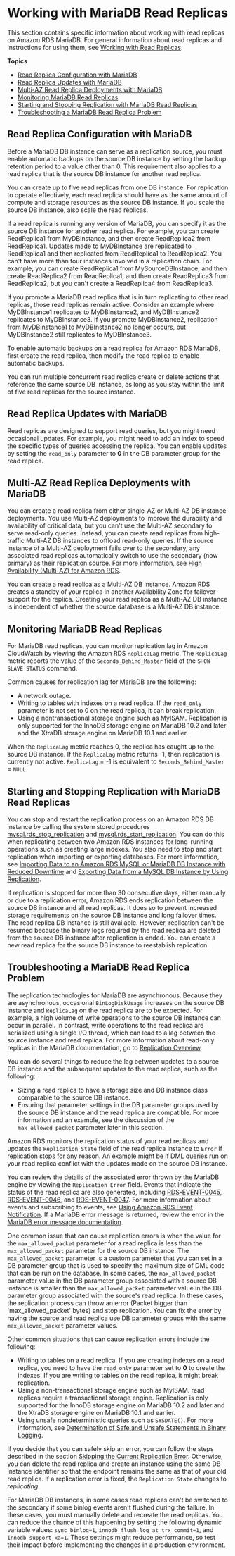 # Working with MariaDB Read Replicas<a name="USER_MariaDB.Replication.ReadReplicas"></a>

This section contains specific information about working with read replicas on Amazon RDS MariaDB\. For general information about read replicas and instructions for using them, see [Working with Read Replicas](USER_ReadRepl.md)\.

**Topics**
+ [Read Replica Configuration with MariaDB](#USER_MariaDB.Replication.ReadReplicas.Configuration)
+ [Read Replica Updates with MariaDB](#USER_MariaDB.Replication.ReadReplicas.Updates)
+ [Multi\-AZ Read Replica Deployments with MariaDB](#USER_MariaDB.Replication.ReadReplicas.MultiAZ)
+ [Monitoring MariaDB Read Replicas](#USER_MariaDB.Replication.ReadReplicas.Monitor)
+ [Starting and Stopping Replication with MariaDB Read Replicas](#USER_MariaDB.Replication.ReadReplicas.StartStop)
+ [Troubleshooting a MariaDB Read Replica Problem](#USER_ReadRepl.Troubleshooting.MariaDB)

## Read Replica Configuration with MariaDB<a name="USER_MariaDB.Replication.ReadReplicas.Configuration"></a>

Before a MariaDB DB instance can serve as a replication source, you must enable automatic backups on the source DB instance by setting the backup retention period to a value other than 0\. This requirement also applies to a read replica that is the source DB instance for another read replica\. 

You can create up to five read replicas from one DB instance\. For replication to operate effectively, each read replica should have as the same amount of compute and storage resources as the source DB instance\. If you scale the source DB instance, also scale the read replicas\. 

If a read replica is running any version of MariaDB, you can specify it as the source DB instance for another read replica\. For example, you can create ReadReplica1 from MyDBInstance, and then create ReadReplica2 from ReadReplica1\. Updates made to MyDBInstance are replicated to ReadReplica1 and then replicated from ReadReplica1 to ReadReplica2\. You can't have more than four instances involved in a replication chain\. For example, you can create ReadReplica1 from MySourceDBInstance, and then create ReadReplica2 from ReadReplica1, and then create ReadReplica3 from ReadReplica2, but you can't create a ReadReplica4 from ReadReplica3\. 

If you promote a MariaDB read replica that is in turn replicating to other read replicas, those read replicas remain active\. Consider an example where MyDBInstance1 replicates to MyDBInstance2, and MyDBInstance2 replicates to MyDBInstance3\. If you promote MyDBInstance2, replication from MyDBInstance1 to MyDBInstance2 no longer occurs, but MyDBInstance2 still replicates to MyDBInstance3\. 

To enable automatic backups on a read replica for Amazon RDS MariaDB, first create the read replica, then modify the read replica to enable automatic backups\. 

You can run multiple concurrent read replica create or delete actions that reference the same source DB instance, as long as you stay within the limit of five read replicas for the source instance\. 

## Read Replica Updates with MariaDB<a name="USER_MariaDB.Replication.ReadReplicas.Updates"></a>

Read replicas are designed to support read queries, but you might need occasional updates\. For example, you might need to add an index to speed the specific types of queries accessing the replica\. You can enable updates by setting the `read_only` parameter to **0** in the DB parameter group for the read replica\. 

## Multi\-AZ Read Replica Deployments with MariaDB<a name="USER_MariaDB.Replication.ReadReplicas.MultiAZ"></a>

You can create a read replica from either single\-AZ or Multi\-AZ DB instance deployments\. You use Multi\-AZ deployments to improve the durability and availability of critical data, but you can't use the Multi\-AZ secondary to serve read\-only queries\. Instead, you can create read replicas from high\-traffic Multi\-AZ DB instances to offload read\-only queries\. If the source instance of a Multi\-AZ deployment fails over to the secondary, any associated read replicas automatically switch to use the secondary \(now primary\) as their replication source\. For more information, see [High Availability \(Multi\-AZ\) for Amazon RDS](Concepts.MultiAZ.md)\. 

You can create a read replica as a Multi\-AZ DB instance\. Amazon RDS creates a standby of your replica in another Availability Zone for failover support for the replica\. Creating your read replica as a Multi\-AZ DB instance is independent of whether the source database is a Multi\-AZ DB instance\. 

## Monitoring MariaDB Read Replicas<a name="USER_MariaDB.Replication.ReadReplicas.Monitor"></a>

For MariaDB read replicas, you can monitor replication lag in Amazon CloudWatch by viewing the Amazon RDS `ReplicaLag` metric\. The `ReplicaLag` metric reports the value of the `Seconds_Behind_Master` field of the `SHOW SLAVE STATUS` command\. 

Common causes for replication lag for MariaDB are the following: 
+ A network outage\.
+ Writing to tables with indexes on a read replica\. If the `read_only` parameter is not set to 0 on the read replica, it can break replication\.
+ Using a nontransactional storage engine such as MyISAM\. Replication is only supported for the InnoDB storage engine on MariaDB 10\.2 and later and the XtraDB storage engine on MariaDB 10\.1 and earlier\.

When the `ReplicaLag` metric reaches 0, the replica has caught up to the source DB instance\. If the `ReplicaLag` metric returns \-1, then replication is currently not active\. `ReplicaLag` = \-1 is equivalent to `Seconds_Behind_Master` = `NULL`\. 

## Starting and Stopping Replication with MariaDB Read Replicas<a name="USER_MariaDB.Replication.ReadReplicas.StartStop"></a>

You can stop and restart the replication process on an Amazon RDS DB instance by calling the system stored procedures [mysql\.rds\_stop\_replication](mysql_rds_stop_replication.md) and [mysql\.rds\_start\_replication](mysql_rds_start_replication.md)\. You can do this when replicating between two Amazon RDS instances for long\-running operations such as creating large indexes\. You also need to stop and start replication when importing or exporting databases\. For more information, see [Importing Data to an Amazon RDS MySQL or MariaDB DB Instance with Reduced Downtime](MySQL.Procedural.Importing.NonRDSRepl.md) and [Exporting Data from a MySQL DB Instance by Using Replication](MySQL.Procedural.Exporting.NonRDSRepl.md)\. 

If replication is stopped for more than 30 consecutive days, either manually or due to a replication error, Amazon RDS ends replication between the source DB instance and all read replicas\. It does so to prevent increased storage requirements on the source DB instance and long failover times\. The read replica DB instance is still available\. However, replication can't be resumed because the binary logs required by the read replica are deleted from the source DB instance after replication is ended\. You can create a new read replica for the source DB instance to reestablish replication\. 

## Troubleshooting a MariaDB Read Replica Problem<a name="USER_ReadRepl.Troubleshooting.MariaDB"></a>

The replication technologies for MariaDB are asynchronous\. Because they are asynchronous, occasional `BinLogDiskUsage` increases on the source DB instance and `ReplicaLag` on the read replica are to be expected\. For example, a high volume of write operations to the source DB instance can occur in parallel\. In contrast, write operations to the read replica are serialized using a single I/O thread, which can lead to a lag between the source instance and read replica\. For more information about read\-only replicas in the MariaDB documentation, go to [Replication Overview](http://mariadb.com/kb/en/mariadb/replication-overview/)\.

You can do several things to reduce the lag between updates to a source DB instance and the subsequent updates to the read replica, such as the following:
+ Sizing a read replica to have a storage size and DB instance class comparable to the source DB instance\.
+ Ensuring that parameter settings in the DB parameter groups used by the source DB instance and the read replica are compatible\. For more information and an example, see the discussion of the `max_allowed_packet` parameter later in this section\.

Amazon RDS monitors the replication status of your read replicas and updates the `Replication State` field of the read replica instance to `Error` if replication stops for any reason\. An example might be if DML queries run on your read replica conflict with the updates made on the source DB instance\. 

You can review the details of the associated error thrown by the MariaDB engine by viewing the `Replication Error` field\. Events that indicate the status of the read replica are also generated, including [RDS-EVENT-0045](USER_Events.md#RDS-EVENT-0045), [RDS-EVENT-0046](USER_Events.md#RDS-EVENT-0046), and [RDS-EVENT-0047](USER_Events.md#RDS-EVENT-0047)\. For more information about events and subscribing to events, see [Using Amazon RDS Event Notification](USER_Events.md)\. If a MariaDB error message is returned, review the error in the [MariaDB error message documentation](http://mariadb.com/kb/en/mariadb/mariadb-error-codes/)\.

One common issue that can cause replication errors is when the value for the `max_allowed_packet` parameter for a read replica is less than the `max_allowed_packet` parameter for the source DB instance\. The `max_allowed_packet` parameter is a custom parameter that you can set in a DB parameter group that is used to specify the maximum size of DML code that can be run on the database\. In some cases, the `max_allowed_packet` parameter value in the DB parameter group associated with a source DB instance is smaller than the `max_allowed_packet` parameter value in the DB parameter group associated with the source's read replica\. In these cases, the replication process can throw an error \(Packet bigger than 'max\_allowed\_packet' bytes\) and stop replication\. You can fix the error by having the source and read replica use DB parameter groups with the same `max_allowed_packet` parameter values\. 

Other common situations that can cause replication errors include the following:
+ Writing to tables on a read replica\. If you are creating indexes on a read replica, you need to have the `read_only` parameter set to **0** to create the indexes\. If you are writing to tables on the read replica, it might break replication\. 
+ Using a non\-transactional storage engine such as MyISAM\. read replicas require a transactional storage engine\. Replication is only supported for the InnoDB storage engine on MariaDB 10\.2 and later and the XtraDB storage engine on MariaDB 10\.1 and earlier\.
+ Using unsafe nondeterministic queries such as `SYSDATE()`\. For more information, see [Determination of Safe and Unsafe Statements in Binary Logging](https://dev.mysql.com/doc/refman/8.0/en/replication-rbr-safe-unsafe.html)\. 

If you decide that you can safely skip an error, you can follow the steps described in the section [Skipping the Current Replication Error](Appendix.MySQL.CommonDBATasks.md#Appendix.MySQL.CommonDBATasks.SkipError)\. Otherwise, you can delete the read replica and create an instance using the same DB instance identifier so that the endpoint remains the same as that of your old read replica\. If a replication error is fixed, the `Replication State` changes to *replicating*\.

For MariaDB DB instances, in some cases read replicas can't be switched to the secondary if some binlog events aren't flushed during the failure\. In these cases, you must manually delete and recreate the read replicas\. You can reduce the chance of this happening by setting the following dynamic variable values: `sync_binlog=1`, `innodb_flush_log_at_trx_commit=1`, and `innodb_support_xa=1`\. These settings might reduce performance, so test their impact before implementing the changes in a production environment\.